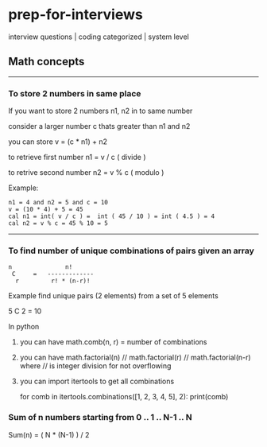 # prep-for-interviews
interview questions | coding categorized | system level 

## Math concepts
---
### To store 2 numbers in same place
If you want to store 2 numbers n1, n2 in to same number

consider a larger number c thats greater than n1 and n2

you can store v = (c * n1) + n2

to retrieve first number n1 = v / c ( divide )

to retrive second number n2 = v % c ( modulo )

Example:

```
n1 = 4 and n2 = 5 and c = 10
v = (10 * 4) + 5 = 45
cal n1 = int( v / c ) =  int ( 45 / 10 ) = int ( 4.5 ) = 4
cal n2 = v % c = 45 % 10 = 5
```
---

### To find number of unique combinations of pairs given an array
```
n               n!
 C     =   -------------
  r         r! * (n-r)!
```
Example find unique pairs (2 elements) from a set of 5 elements

5 C 2 = 10

In python 

1. you can have math.comb(n, r) = number of combinations

2. you can have math.factorial(n) // math.factorial(r) // math.factorial(n-r) where // is integer division for not overflowing

3. you can import itertools to get all combinations

    for comb in itertools.combinations([1, 2, 3, 4, 5], 2):
        print(comb)

### Sum of n numbers starting from 0 .. 1 .. N-1 .. N

Sum(n) = ( N * (N-1) ) / 2
